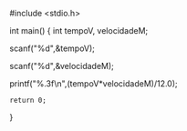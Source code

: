 #include <stdio.h>
  
int main() {
 int tempoV, velocidadeM; 
   
   
   
 scanf("%d",&tempoV); 
   
 scanf("%d",&velocidadeM); 
   
   
   
 printf("%.3f\n",(tempoV*velocidadeM)/12.0); 
   
  
    return 0;
}
